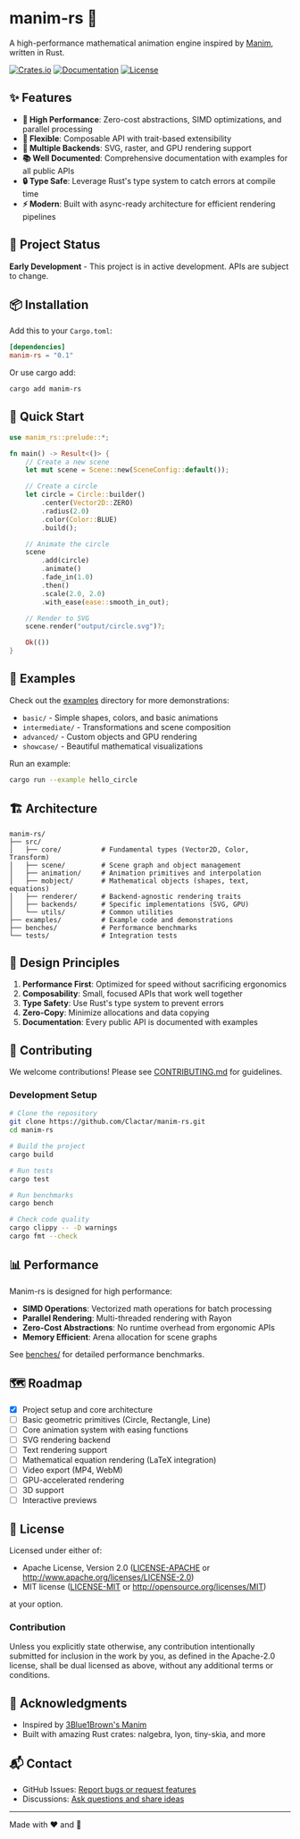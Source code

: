 # manim-rs 🦀

A high-performance mathematical animation engine inspired by [Manim](https://github.com/3b1b/manim), written in Rust.

[![Crates.io](https://img.shields.io/crates/v/manim-rs.svg)](https://crates.io/crates/manim-rs)
[![Documentation](https://docs.rs/manim-rs/badge.svg)](https://docs.rs/manim-rs)
[![License](https://img.shields.io/badge/license-MIT%2FApache--2.0-blue.svg)](LICENSE)

## ✨ Features

- **🚀 High Performance**: Zero-cost abstractions, SIMD optimizations, and parallel processing
- **🔧 Flexible**: Composable API with trait-based extensibility
- **🎨 Multiple Backends**: SVG, raster, and GPU rendering support
- **📚 Well Documented**: Comprehensive documentation with examples for all public APIs
- **🔒 Type Safe**: Leverage Rust's type system to catch errors at compile time
- **⚡ Modern**: Built with async-ready architecture for efficient rendering pipelines

## 🎯 Project Status

**Early Development** - This project is in active development. APIs are subject to change.

## 📦 Installation

Add this to your `Cargo.toml`:

```toml
[dependencies]
manim-rs = "0.1"
```

Or use cargo add:

```bash
cargo add manim-rs
```

## 🚀 Quick Start

```rust
use manim_rs::prelude::*;

fn main() -> Result<()> {
    // Create a new scene
    let mut scene = Scene::new(SceneConfig::default());

    // Create a circle
    let circle = Circle::builder()
        .center(Vector2D::ZERO)
        .radius(2.0)
        .color(Color::BLUE)
        .build();

    // Animate the circle
    scene
        .add(circle)
        .animate()
        .fade_in(1.0)
        .then()
        .scale(2.0, 2.0)
        .with_ease(ease::smooth_in_out);

    // Render to SVG
    scene.render("output/circle.svg")?;

    Ok(())
}
```

## 📖 Examples

Check out the [examples](examples/) directory for more demonstrations:

- `basic/` - Simple shapes, colors, and basic animations
- `intermediate/` - Transformations and scene composition
- `advanced/` - Custom objects and GPU rendering
- `showcase/` - Beautiful mathematical visualizations

Run an example:

```bash
cargo run --example hello_circle
```

## 🏗️ Architecture

```
manim-rs/
├── src/
│   ├── core/          # Fundamental types (Vector2D, Color, Transform)
│   ├── scene/         # Scene graph and object management
│   ├── animation/     # Animation primitives and interpolation
│   ├── mobject/       # Mathematical objects (shapes, text, equations)
│   ├── renderer/      # Backend-agnostic rendering traits
│   ├── backends/      # Specific implementations (SVG, GPU)
│   └── utils/         # Common utilities
├── examples/          # Example code and demonstrations
├── benches/           # Performance benchmarks
└── tests/             # Integration tests
```

## 🎨 Design Principles

1. **Performance First**: Optimized for speed without sacrificing ergonomics
2. **Composability**: Small, focused APIs that work well together
3. **Type Safety**: Use Rust's type system to prevent errors
4. **Zero-Copy**: Minimize allocations and data copying
5. **Documentation**: Every public API is documented with examples

## 🤝 Contributing

We welcome contributions! Please see [CONTRIBUTING.md](CONTRIBUTING.md) for guidelines.

### Development Setup

```bash
# Clone the repository
git clone https://github.com/Clactar/manim-rs.git
cd manim-rs

# Build the project
cargo build

# Run tests
cargo test

# Run benchmarks
cargo bench

# Check code quality
cargo clippy -- -D warnings
cargo fmt --check
```

## 📊 Performance

Manim-rs is designed for high performance:

- **SIMD Operations**: Vectorized math operations for batch processing
- **Parallel Rendering**: Multi-threaded rendering with Rayon
- **Zero-Cost Abstractions**: No runtime overhead from ergonomic APIs
- **Memory Efficient**: Arena allocation for scene graphs

See [benches/](benches/) for detailed performance benchmarks.

## 🗺️ Roadmap

- [x] Project setup and core architecture
- [ ] Basic geometric primitives (Circle, Rectangle, Line)
- [ ] Core animation system with easing functions
- [ ] SVG rendering backend
- [ ] Text rendering support
- [ ] Mathematical equation rendering (LaTeX integration)
- [ ] Video export (MP4, WebM)
- [ ] GPU-accelerated rendering
- [ ] 3D support
- [ ] Interactive previews

## 📄 License

Licensed under either of:

- Apache License, Version 2.0 ([LICENSE-APACHE](LICENSE-APACHE) or http://www.apache.org/licenses/LICENSE-2.0)
- MIT license ([LICENSE-MIT](LICENSE-MIT) or http://opensource.org/licenses/MIT)

at your option.

### Contribution

Unless you explicitly state otherwise, any contribution intentionally submitted for inclusion in the work by you, as defined in the Apache-2.0 license, shall be dual licensed as above, without any additional terms or conditions.

## 🙏 Acknowledgments

- Inspired by [3Blue1Brown's Manim](https://github.com/3b1b/manim)
- Built with amazing Rust crates: nalgebra, lyon, tiny-skia, and more

## 📬 Contact

- GitHub Issues: [Report bugs or request features](https://github.com/Clactar/manim-rs/issues)
- Discussions: [Ask questions and share ideas](https://github.com/Clactar/manim-rs/discussions)

---

Made with ❤️ and 🦀

